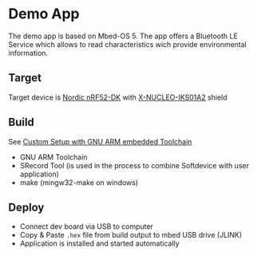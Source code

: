 # Demo App
The demo app is based on Mbed-OS 5. The app offers a Bluetooth LE Service which allows to read characteristics wich provide environmental information.

## Target
Target device is [Nordic nRF52-DK](https://developer.mbed.org/platforms/Nordic-nRF52-DK/) with [X-NUCLEO-IKS01A2](https://developer.mbed.org/components/X-NUCLEO-IKS01A2/) shield

## Build
See [Custom Setup with GNU ARM embedded Toolchain](mbed.md)
* GNU ARM Toolchain
* SRecord Tool (is used in the process to combine Softdevice with user application)
* make (mingw32-make on windows)

## Deploy
* Connect dev board via USB to computer
* Copy & Paste ``.hex`` file from build output to mbed USB drive (JLINK)
* Application is installed and started automatically
